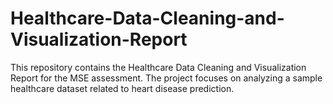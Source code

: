 # Healthcare-Data-Cleaning-and-Visualization-Report
This repository contains the Healthcare Data Cleaning and Visualization Report for the MSE assessment. The project focuses on analyzing a sample healthcare dataset related to heart disease prediction.
